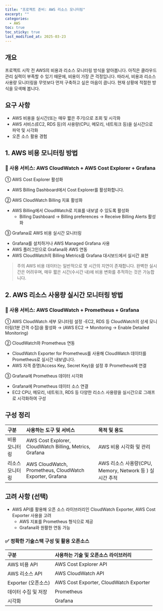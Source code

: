 ```yaml
---
title: "프로젝트 준비: AWS 리소스 모니터링"
excerpt: ""
categories:
  - AWS
toc: true
toc_sticky: true
last_modified_at: 2025-03-23
---
```


## 개요

프로젝트 시작 전 AWS의 비용과 리소스 모니터링 방식을 알아봅니다. 
아직은 클라우드 관리 실력이 부족할 수 있기 때문에, 비용이 가장 큰 걱정입니다. 
따라서, 비용과 리소스 사용량 모니터링을 무엇보다 먼저 구축하고 싶은 마음이 큽니다. 
현재 상황에 적절한 방식을 모색해 봅니다. 

## 요구 사항

- AWS 비용을 실시간(또는 매우 짧은 주기)으로 조회 및 시각화
- AWS 서비스(EC2, RDS 등)의 사용량(CPU, 메모리, 네트워크 등)을 실시간으로 파악 및 시각화
- 오픈 소스 활용 경험

## 1. AWS 비용 모니터링 방법
### 📌 사용 서비스: AWS CloudWatch + AWS Cost Explorer + Grafana

① AWS Cost Explorer 활성화
- AWS Billing Dashboard에서 Cost Explorer를 활성화합니다.

② AWS CloudWatch Billing 지표 활성화
- AWS Billing에서 CloudWatch로 지표를 내보낼 수 있도록 활성화
  - Billing Dashboard → Billing preferences → Receive Billing Alerts 활성화

③ Grafana로 AWS 비용 실시간 모니터링
- Grafana를 설치하거나 AWS Managed Grafana 사용
- AWS 플러그인으로 Grafana와 AWS 연동
- AWS CloudWatch의 Billing Metrics를 Grafana 대시보드에서 실시간 표현

> 주의
> AWS 비용 데이터는 일반적으로 몇 시간의 지연이 존재합니다.
> 완벽한 실시간은 어려우며, 매우 짧은 시간(수시간 내)에 비용 변화를 추적하는 것은 가능합니다.

## 2. AWS 리소스 사용량 실시간 모니터링 방법
### 📌 사용 서비스: AWS CloudWatch + Prometheus + Grafana

① AWS CloudWatch 세부 모니터링 설정
-EC2, RDS 등 CloudWatch의 상세 모니터링(1분 간격 수집)을 활성화
  → (AWS EC2 → Monitoring → Enable Detailed Monitoring)

② CloudWatch와 Prometheus 연동
- CloudWatch Exporter for Prometheus를 사용해 CloudWatch 데이터를 Prometheus로 실시간 내보냅니다.
- AWS 자격 증명(Access Key, Secret Key)을 설정 후 Prometheus에 연결

③ Grafana에 Prometheus 데이터 시각화
- Grafana에 Prometheus 데이터 소스 연결
- EC2 CPU, 메모리, 네트워크, RDS 등 다양한 리소스 사용량을 실시간으로 그래프로 시각화하여 구성

## 구성 정리

| 구분       | 사용하는 도구 및 서비스                                            | 목적 및 용도                                     |
|:---------|:---------------------------------------------------------|:--------------------------------------------|
| 비용 모니터링  | AWS Cost Explorer, CloudWatch Billing, Metrics, Grafana  | AWS 비용 시각화 및 관리                             | 
| 리소스 모니터링 | AWS CloudWatch, Prometheus, CloudWatch Exporter, Grafana | AWS 리소스 사용량(CPU, Memory, Network 등 ) 실시간 추적 |

## 고려 사항 (선택)

- AWS API를 활용해 오픈 소스 라이브러리인 CloudWatch Exporter, AWS Cost Exporter 사용을 고려
  - AWS 지표를 Prometheus 형식으로 제공
  - Grafana와 원활한 연동 가능

### ✅ 정확한 기술스택 구성 및 활용 오픈소스

| 구분	             | 사용하는 기술 및 오픈소스 라이브러리                     |
|:----------------|:-----------------------------------------|
| AWS 비용 API      | 	 AWS Cost Explorer API                  |
| AWS 리소스 API     | 	AWS CloudWatch API                      |
| Exporter (오픈소스) | 	 AWS Cost Exporter, CloudWatch Exporter |
| 데이터 수집 및 저장     | 	 Prometheus                             |
| 시각화	            | Grafana                                  |